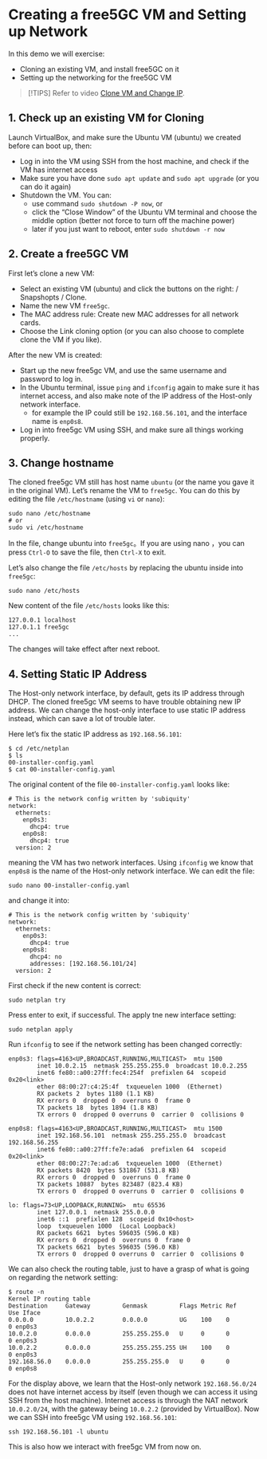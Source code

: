 # Creating a free5GC VM and Setting up Network

In this demo we will exercise:

- Cloning an existing VM, and install free5GC on it
- Setting up the networking for the free5GC VM

> [!TIPS]
> Refer to video [Clone VM and Change IP](https://youtu.be/6Ql8St1_NH0).

## 1. Check up an existing VM for Cloning
Launch VirtualBox, and make sure the Ubuntu VM (ubuntu) we created before can boot up, then:

- Log in into the VM using SSH from the host machine, and check if the VM has internet access
- Make sure you have done `sudo apt update` and `sudo apt upgrade` (or you can do it again)
- Shutdown the VM. You can:
  - use command `sudo shutdown -P now`, or
  - click the “Close Window” of the Ubuntu VM terminal and choose the middle option (better not force to turn off the machine power)
  - later if you just want to reboot, enter `sudo shutdown -r now`

## 2. Create a free5GC VM
First let’s clone a new VM:

- Select an existing VM (ubuntu) and click the buttons on the right: / Snapshopts / Clone.
- Name the new VM `free5gc`.
- The MAC address rule: Create new MAC addresses for all network cards.
- Choose the Link cloning option (or you can also choose to complete clone the VM if you like).

After the new VM is created:

- Start up the new free5gc VM, and use the same username and password to log in.
- In the Ubuntu terminal, issue `ping` and `ifconfig` again to make sure it has internet access, and also make note of the IP address of the Host-only network interface.
    - for example the IP could still be `192.168.56.101`, and the interface name is `enp0s8`.
- Log in into free5gc VM using SSH, and make sure all things working properly.

## 3. Change hostname

The cloned free5gc VM still has host name `ubuntu` (or the name you gave it in the original VM). Let’s rename the VM to `free5gc`. You can do this by editing the file `/etc/hostname` (using `vi` or `nano`):
```
sudo nano /etc/hostname
# or 
sudo vi /etc/hostname
```
In the file, change ubuntu into `free5gc`。If you are using nano ，you can press `Ctrl-O` to save the file, then `Ctrl-X` to exit.

Let’s also change the file `/etc/hosts` by replacing the ubuntu inside into `free5gc`:
```
sudo nano /etc/hosts
```

New content of the file `/etc/hosts` looks like this:
```
127.0.0.1 localhost
127.0.1.1 free5gc
...
```

The changes will take effect after next reboot.

## 4. Setting Static IP Address
The Host-only network interface, by default, gets its IP address through DHCP. The cloned free5gc VM seems to have trouble obtaining new IP address. We can change the host-only interface to use static IP address instead, which can save a lot of trouble later.

Here let’s fix the static IP address as `192.168.56.101`:
```
$ cd /etc/netplan
$ ls
00-installer-config.yaml
$ cat 00-installer-config.yaml
```
The original content of the file `00-installer-config.yaml` looks like:
```
# This is the network config written by 'subiquity'
network:
  ethernets:
    enp0s3:
      dhcp4: true
    enp0s8:
      dhcp4: true
  version: 2
```
meaning the VM has two network interfaces. Using `ifconfig` we know that `enp0s8` is the name of the Host-only network interface. We can edit the file:
```
sudo nano 00-installer-config.yaml
```
and change it into:
```
# This is the network config written by 'subiquity'
network:
  ethernets:
    enp0s3:
      dhcp4: true
    enp0s8:
      dhcp4: no
      addresses: [192.168.56.101/24]
  version: 2
```
First check if the new content is correct:
```
sudo netplan try
```
Press enter to exit, if successful. The apply tne new interface setting:
```
sudo netplan apply
```
Run `ifconfig` to see if the network setting has been changed correctly:
```
enp0s3: flags=4163<UP,BROADCAST,RUNNING,MULTICAST>  mtu 1500
        inet 10.0.2.15  netmask 255.255.255.0  broadcast 10.0.2.255
        inet6 fe80::a00:27ff:fec4:254f  prefixlen 64  scopeid 0x20<link>
        ether 08:00:27:c4:25:4f  txqueuelen 1000  (Ethernet)
        RX packets 2  bytes 1180 (1.1 KB)
        RX errors 0  dropped 0  overruns 0  frame 0
        TX packets 18  bytes 1894 (1.8 KB)
        TX errors 0  dropped 0 overruns 0  carrier 0  collisions 0

enp0s8: flags=4163<UP,BROADCAST,RUNNING,MULTICAST>  mtu 1500
        inet 192.168.56.101  netmask 255.255.255.0  broadcast 192.168.56.255
        inet6 fe80::a00:27ff:fe7e:ada6  prefixlen 64  scopeid 0x20<link>
        ether 08:00:27:7e:ad:a6  txqueuelen 1000  (Ethernet)
        RX packets 8420  bytes 531867 (531.8 KB)
        RX errors 0  dropped 0  overruns 0  frame 0
        TX packets 10887  bytes 823487 (823.4 KB)
        TX errors 0  dropped 0 overruns 0  carrier 0  collisions 0

lo: flags=73<UP,LOOPBACK,RUNNING>  mtu 65536
        inet 127.0.0.1  netmask 255.0.0.0
        inet6 ::1  prefixlen 128  scopeid 0x10<host>
        loop  txqueuelen 1000  (Local Loopback)
        RX packets 6621  bytes 596035 (596.0 KB)
        RX errors 0  dropped 0  overruns 0  frame 0
        TX packets 6621  bytes 596035 (596.0 KB)
        TX errors 0  dropped 0 overruns 0  carrier 0  collisions 0
```
We can also check the routing table, just to have a grasp of what is going on regarding the network setting:
```
$ route -n
Kernel IP routing table
Destination     Gateway         Genmask         Flags Metric Ref    Use Iface
0.0.0.0         10.0.2.2        0.0.0.0         UG    100    0        0 enp0s3
10.0.2.0        0.0.0.0         255.255.255.0   U     0      0        0 enp0s3
10.0.2.2        0.0.0.0         255.255.255.255 UH    100    0        0 enp0s3
192.168.56.0    0.0.0.0         255.255.255.0   U     0      0        0 enp0s8
```

For the display above, we learn that the Host-only network `192.168.56.0/24` does not have internet access by itself (even though we can access it using SSH from the host machine). Internet access is through the NAT network `10.0.2.0/24`, with the gateway being `10.0.2.2` (provided by VirtualBox).
Now we can SSH into free5gc VM using `192.168.56.101`:
```
ssh 192.168.56.101 -l ubuntu
```
This is also how we interact with free5gc VM from now on.